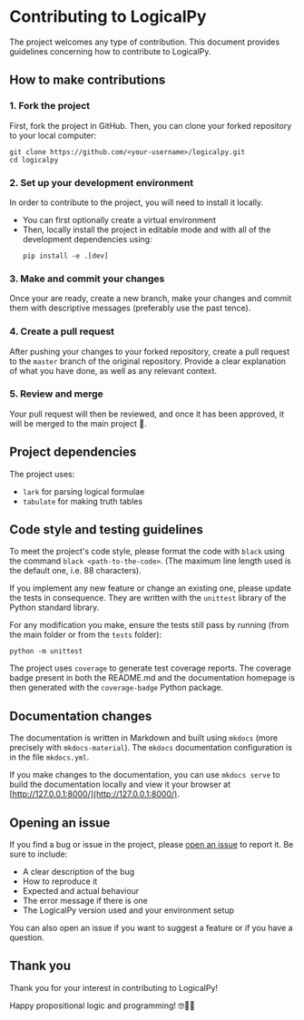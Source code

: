 # Contributing to LogicalPy

The project welcomes any type of contribution.
This document provides guidelines concerning how to contribute to LogicalPy.

## How to make contributions

### 1. Fork the project

First, fork the project in GitHub.
Then, you can clone your forked repository to your local computer:

```
git clone https://github.com/<your-username>/logicalpy.git
cd logicalpy
```

### 2. Set up your development environment

In order to contribute to the project, you will need to install it locally.

 - You can first optionally create a virtual environment
 - Then, locally install the project in editable mode and with all of the development dependencies using:
    ```
    pip install -e .[dev]
    ```

### 3. Make and commit your changes

Once your are ready, create a new branch, make your changes and commit them with
descriptive messages (preferably use the past tence).

### 4. Create a pull request

After pushing your changes to your forked repository, create a pull request to the
`master` branch of the original repository. Provide a clear explanation of what you have done,
as well as any relevant context.

### 5. Review and merge

Your pull request will then be reviewed, and once it has been approved, it will be
merged to the main project 🎉.

## Project dependencies

The project uses:

 - `lark` for parsing logical formulae
 - `tabulate` for making truth tables

## Code style and testing guidelines

To meet the project's code style, please format the code with `black` using the command
`black <path-to-the-code>`. (The maximum line length used is the default one, i.e. 88 
characters).

If you implement any new feature or change an existing one, please update the tests in
consequence. They are written with the `unittest` library of the Python standard library.

For any modification you make, ensure the tests still pass by running (from the main folder
or from the `tests` folder):

```
python -m unittest
```

The project uses `coverage` to generate test coverage reports. The coverage badge present in both
the README.md and the documentation homepage is then generated with the `coverage-badge`
Python package.

## Documentation changes

The documentation is written in Markdown and built using `mkdocs` (more precisely with `mkdocs-material`).
The `mkdocs` documentation configuration is in the file `mkdocs.yml`.

If you make changes to the documentation, you can use `mkdocs serve` to build the documentation locally and
view it your browser at [http://127.0.0.1:8000/](http://127.0.0.1:8000/).

## Opening an issue

If you find a bug or issue in the project, please [open an issue](https://github.com/Cubix1729/logicalpy/issues/new)
to report it. Be sure to include:

 - A clear description of the bug
 - How to reproduce it
 - Expected and actual behaviour
 - The error message if there is one
 - The LogicalPy version used and your environment setup

You can also open an issue if you want to suggest a feature or if you have a question.

## Thank you

Thank you for your interest in contributing to LogicalPy!

Happy propositional logic and programming! 🤓👨‍💻
